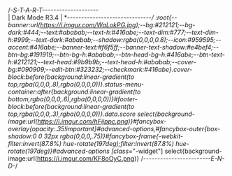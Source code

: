 /*-S-T-A-R-T--------------------*\
| Dark Mode R3.4                 |
\*------------------------------*/
:root{--banner:url(https://i.imgur.com/WaLokPG.jpg);--bg:#212121;--bg-dark:#444;--text:#ababab;--text-h:#416abe;--text-dim:#777;--text-dim-h:#999;--text-dark:#ababab;--shadow:rgba(0,0,0,0.8);--icon:#959595;--accent:#416abe;--banner-text:#f6f5ff;--banner-text-shadow:#e4bef4;--btn-bg:#191919;--btn-bg-h:#ababab;--btn-head-bg-h:#416abe;--btn-text-h:#212121;--text-head:#9b9b9b;--text-head-h:#ababab;--cover-bg:#090909;--edit-btn:#323232;--checkmark:#416abe}.cover-block:before{background:linear-gradient(to top,rgba(0,0,0,.8),rgba(0,0,0,0))}.status-menu-container:after{background:linear-gradient(to bottom,rgba(0,0,0,.6),rgba(0,0,0,0))}#footer-block:before{background:linear-gradient(to top,rgba(0,0,0,.3),rgba(0,0,0,0))}.data.score select{background-image:url(https://i.imgur.com/hFijppc.png)}#fancybox-overlay{opacity:.35!important}#advanced-options,#fancybox-outer{box-shadow:0 0 32px rgba(0,0,0,.75)}#fancybox-frame{-webkit-filter:invert(87.8%) hue-rotate(197deg);filter:invert(87.8%) hue-rotate(197deg)}#advanced-options [class*="-widget"] select{background-image:url(https://i.imgur.com/KF8oOyC.png)}
/*------------------------E-N-D-*/
